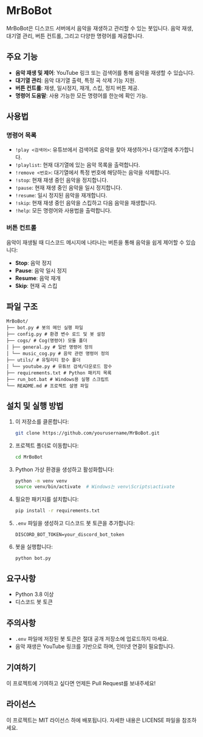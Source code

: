 # MrBoBot

MrBoBot은 디스코드 서버에서 음악을 재생하고 관리할 수 있는 봇입니다. 음악 재생, 대기열 관리, 버튼 컨트롤, 그리고 다양한 명령어를 제공합니다.

## 주요 기능
- **음악 재생 및 제어**: YouTube 링크 또는 검색어를 통해 음악을 재생할 수 있습니다.
- **대기열 관리**: 음악 대기열 출력, 특정 곡 삭제 기능 지원.
- **버튼 컨트롤**: 재생, 일시정지, 재개, 스킵, 정지 버튼 제공.
- **명령어 도움말**: 사용 가능한 모든 명령어를 한눈에 확인 가능.

## 사용법
### 명령어 목록
- `!play <검색어>`: 유튜브에서 검색어로 음악을 찾아 재생하거나 대기열에 추가합니다.
- `!playlist`: 현재 대기열에 있는 음악 목록을 출력합니다.
- `!remove <번호>`: 대기열에서 특정 번호에 해당하는 음악을 삭제합니다.
- `!stop`: 현재 재생 중인 음악을 정지합니다.
- `!pause`: 현재 재생 중인 음악을 일시 정지합니다.
- `!resume`: 일시 정지된 음악을 재개합니다.
- `!skip`: 현재 재생 중인 음악을 스킵하고 다음 음악을 재생합니다.
- `!help`: 모든 명령어와 사용법을 출력합니다.

### 버튼 컨트롤
음악이 재생될 때 디스코드 메시지에 나타나는 버튼을 통해 음악을 쉽게 제어할 수 있습니다:
- **Stop**: 음악 정지
- **Pause**: 음악 일시 정지
- **Resume**: 음악 재개
- **Skip**: 현재 곡 스킵

## 파일 구조
```
MrBoBot/
├── bot.py # 봇의 메인 실행 파일
├── config.py # 환경 변수 로드 및 봇 설정
├── cogs/ # Cog(명령어) 모듈 폴더
│ ├── general.py # 일반 명령어 정의
│ └── music_cog.py # 음악 관련 명령어 정의
├── utils/ # 유틸리티 함수 폴더
│ └── youtube.py # 유튜브 검색/다운로드 함수
├── requirements.txt # Python 패키지 목록
├── run_bot.bat # Windows용 실행 스크립트
└── README.md # 프로젝트 설명 파일
```

## 설치 및 실행 방법
1. 이 저장소를 클론합니다:
   ```bash
   git clone https://github.com/yourusername/MrBoBot.git
   ```
2. 프로젝트 폴더로 이동합니다:
   ```bash
   cd MrBoBot
   ```
3. Python 가상 환경을 생성하고 활성화합니다:
   ```bash
   python -m venv venv
   source venv/bin/activate  # Windows는 venv\Scripts\activate
   ```
4. 필요한 패키지를 설치합니다:
   ```bash
   pip install -r requirements.txt
   ```
5. `.env` 파일을 생성하고 디스코드 봇 토큰을 추가합니다:
   ```
   DISCORD_BOT_TOKEN=your_discord_bot_token
   ```
6. 봇을 실행합니다:
   ```bash
   python bot.py
   ```

## 요구사항
- Python 3.8 이상
- 디스코드 봇 토큰

## 주의사항
- `.env` 파일에 저장된 봇 토큰은 절대 공개 저장소에 업로드하지 마세요.
- 음악 재생은 YouTube 링크를 기반으로 하며, 인터넷 연결이 필요합니다.

## 기여하기
이 프로젝트에 기여하고 싶다면 언제든 Pull Request를 보내주세요!

## 라이선스
이 프로젝트는 MIT 라이선스 하에 배포됩니다. 자세한 내용은 LICENSE 파일을 참조하세요.

